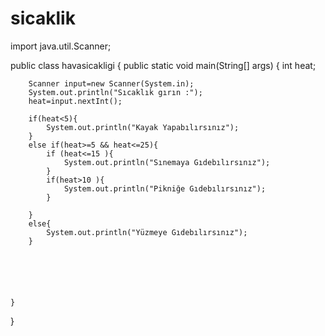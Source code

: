 # sicaklik

import java.util.Scanner;

public class havasicakligi {
    public static void main(String[] args) {
        int heat;

        Scanner input=new Scanner(System.in);
        System.out.println("Sıcaklık gırın :");
        heat=input.nextInt();

        if(heat<5){
            System.out.println("Kayak Yapabılırsınız");
        }
        else if(heat>=5 && heat<=25){
            if (heat<=15 ){
                System.out.println("Sınemaya Gıdebılırsınız");
            }
            if(heat>10 ){
                System.out.println("Pikniğe Gıdebılırsınız");
            }

        }
        else{
            System.out.println("Yüzmeye Gıdebılırsınız");
        }






    }
}
